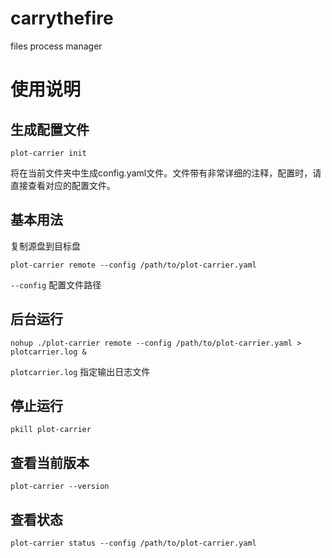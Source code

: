 # carrythefire
files process manager

# 使用说明

## 生成配置文件

```
plot-carrier init
```
将在当前文件夹中生成config.yaml文件。文件带有非常详细的注释，配置时，请直接查看对应的配置文件。

## 基本用法

复制源盘到目标盘

```
plot-carrier remote --config /path/to/plot-carrier.yaml
```
`--config` 配置文件路径

## 后台运行

```
nohup ./plot-carrier remote --config /path/to/plot-carrier.yaml > plotcarrier.log &
```

`plotcarrier.log` 指定输出日志文件


## 停止运行

```
pkill plot-carrier
```

## 查看当前版本

```
plot-carrier --version
```

## 查看状态

```
plot-carrier status --config /path/to/plot-carrier.yaml
```